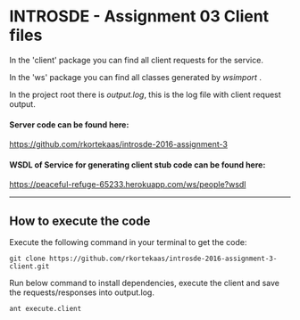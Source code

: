 INTROSDE - Assignment 03 Client files
===============

In the 'client' package you can find all client requests for the service. 

In the 'ws' package you can find all  classes generated by _wsimport_ . 

In the project root there is _output.log_, this is the log file with client request output. 

#### Server code can be found here:
https://github.com/rkortekaas/introsde-2016-assignment-3

#### WSDL of Service for generating client stub code can be found here:
https://peaceful-refuge-65233.herokuapp.com/ws/people?wsdl

----------
How to execute the code 
----------
Execute the following command in your terminal to get the code:

```git clone https://github.com/rkortekaas/introsde-2016-assignment-3-client.git```

Run below command to install dependencies, execute the client and save the requests/responses into output.log.

 ```ant execute.client```